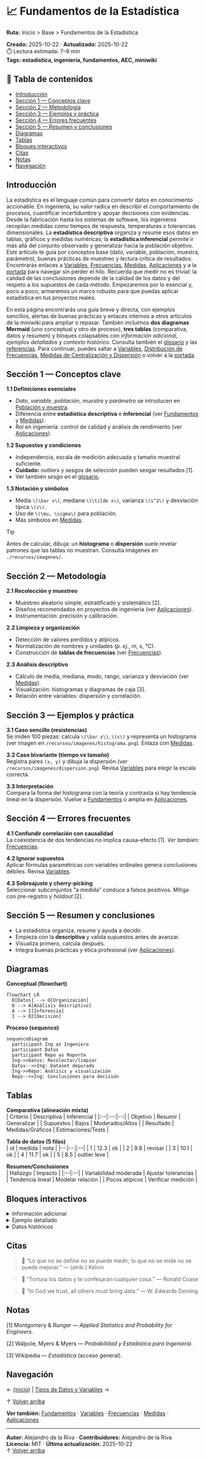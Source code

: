 # 📈 Fundamentos de la Estadística

**Ruta:** Inicio > Base > Fundamentos de la Estadística

**Creado:** 2025-10-22 · **Actualizado:** 2025-10-22  
⏱️ Lectura estimada: 7–9 min  
**Tags: estadística, ingeniería, fundamentos, AEC, miniwiki**

## 📑 Tabla de contenidos
- [Introducción](#introducción)
- [Sección 1 — Conceptos clave](#sección-1--conceptos-clave)
- [Sección 2 — Metodología](#sección-2--metodología)
- [Sección 3 — Ejemplos y práctica](#sección-3--ejemplos-y-práctica)
- [Sección 4 — Errores frecuentes](#sección-4--errores-frecuentes)
- [Sección 5 — Resumen y conclusiones](#sección-5--resumen-y-conclusiones)
- [Diagramas](#diagramas)
- [Tablas](#tablas)
- [Bloques interactivos](#bloques-interactivos)
- [Citas](#citas)
- [Notas](#notas)
- [Navegación](#navegación)


## Introducción
La estadística es el lenguaje común para convertir datos en conocimiento accionable. En ingeniería, su valor radica en describir el comportamiento de procesos, cuantificar incertidumbre y apoyar decisiones con evidencias. Desde la fabricación hasta los sistemas de software, los ingenieros recopilan medidas como tiempos de respuesta, temperaturas o tolerancias dimensionales. La **estadística descriptiva** organiza y resume esos datos en tablas, gráficos y medidas numéricas; la **estadística inferencial** permite ir más allá del conjunto observado y generalizar hacia la población objetivo. Este artículo te guía por conceptos base (dato, variable, población, muestra, parámetro), buenas prácticas de muestreo y lectura crítica de resultados. Encontrarás enlaces a [Variables](./articulo-2.md), [Frecuencias](./articulo-3.md), [Medidas](./articulo-4.md), [Aplicaciones](./articulo-5.md) y a la [portada](./index.md) para navegar sin perder el hilo. Recuerda que medir no es trivial: la calidad de las conclusiones depende de la calidad de los datos y del respeto a los supuestos de cada método. Empezaremos por lo esencial y, poco a poco, armaremos un marco robusto para que puedas aplicar estadística en tus proyectos reales.

En esta página encontrarás una guía breve y directa, con ejemplos sencillos, alertas de buenas prácticas y enlaces internos a otros artículos de la miniwiki para ampliar o repasar. También incluimos **dos diagramas Mermaid** (uno conceptual y otro de proceso), **tres tablas** (comparativa, datos y resumen) y bloques colapsables con *información adicional*, *ejemplos detallados* y *contexto histórico*. Consulta también el [glosario](./glosario.md) y las [referencias](./referencias.md). Para continuar, puedes saltar a [Variables](./articulo-2.md), [Distribución de Frecuencias](./articulo-3.md), [Medidas de Centralización y Dispersión](./articulo-4.md) o volver a la [portada](./index.md).


## Sección 1 — Conceptos clave
**1.1 Definiciones esenciales**  
- *Dato*, *variable*, *población*, *muestra* y *parámetro* se introducen en [Población y muestra](./articulo-4.md).  
- Diferencia entre **estadística descriptiva** e **inferencial** (ver [Fundamentos](./articulo-1.md) y [Medidas](./articulo-4.md)).  
- Rol en ingeniería: control de calidad y análisis de rendimiento (ver [Aplicaciones](./articulo-5.md)).

**1.2 Supuestos y condiciones**  
- Independencia, escala de medición adecuada y tamaño muestral suficiente.  
- **Cuidado:** *outliers* y sesgos de selección pueden sesgar resultados [1].  
- Ver también *sesgo* en el [glosario](./glosario.md).

**1.3 Notación y símbolos**  
- Media `\(\bar x\)`, mediana `\(\tilde x\)`, varianza `\(s^2\)` y desviación típica `\(s\)`.  
- Uso de `\(\mu, \sigma\)` para población.  
- Más símbolos en [Medidas](./articulo-4.md).

> [!TIP]
> Antes de calcular, dibuja: un **histograma** o **dispersión** suele revelar patrones que las tablas no muestran. Consulta imágenes en `./recursos/imagenes/`.


## Sección 2 — Metodología
**2.1 Recolección y muestreo**  
- Muestreo aleatorio simple, estratificado y sistemático [2].  
- Diseños recomendados en proyectos de ingeniería (ver [Aplicaciones](./articulo-5.md)).  
- Instrumentación: precisión y calibración.

**2.2 Limpieza y organización**  
- Detección de valores perdidos y atípicos.  
- Normalización de nombres y unidades (*p. ej.*, m, s, °C).  
- Construcción de **tablas de frecuencias** (ver [Frecuencias](./articulo-3.md)).

**2.3 Análisis descriptivo**  
- Cálculo de media, mediana, modo, rango, varianza y desviación (ver [Medidas](./articulo-4.md)).  
- Visualización: histogramas y diagramas de caja [3].  
- Relación entre variables: dispersión y correlación.


## Sección 3 — Ejemplos y práctica
**3.1 Caso sencillo (resistencias)**  
Se miden 100 piezas: calcula `\(\bar x\)`, `\(s\)` y representa un histograma (ver imagen en `/recursos/imagenes/histograma.png`). Enlaza con [Medidas](./articulo-4.md).

**3.2 Caso bivariante (tiempo vs tamaño)**  
Registra pares `(x, y)` y dibuja la dispersión (ver `/recursos/imagenes/dispersion.png`). Revisa [Variables](./articulo-2.md) para elegir la escala correcta.

**3.3 Interpretación**  
Compara la forma del histograma con la teoría y contrasta si hay tendencia lineal en la dispersión. Vuelve a [Fundamentos](./articulo-1.md) o amplía en [Aplicaciones](./articulo-5.md).


## Sección 4 — Errores frecuentes
**4.1 Confundir correlación con causalidad**  
La coexistencia de dos tendencias no implica causa–efecto [1]. *Ver también:* [Frecuencias](./articulo-3.md).

**4.2 Ignorar supuestos**  
Aplicar fórmulas paramétricas con variables ordinales genera conclusiones débiles. Revisa [Variables](./articulo-2.md).

**4.3 Sobreajuste y cherry-picking**  
Seleccionar subconjuntos “a medida” conduce a falsos positivos. Mitiga con pre-registro y *holdout* [2].


## Sección 5 — Resumen y conclusiones
- La estadística organiza, resume y ayuda a decidir.  
- Empieza con la **descriptiva** y valida supuestos antes de avanzar.  
- Visualiza primero, calcula después.  
- Integra buenas prácticas y ética profesional (ver [Aplicaciones](./articulo-5.md)).


## Diagramas
**Conceptual (flowchart)**  
```mermaid
flowchart LR
  D[Datos] --> O[Organización]
  O --> A[Análisis descriptivo]
  A --> I[Inferencia]
  I --> D2[Decisión]
```
**Proceso (sequence)**  
```mermaid
sequenceDiagram
  participant Ing as Ingeniero
  participant Datos
  participant Repo as Reporte
  Ing->>Datos: Recolectar/limpiar
  Datos-->>Ing: Dataset depurado
  Ing->>Repo: Análisis y visualización
  Repo-->>Ing: Conclusiones para decisión
```


## Tablas
**Comparativa (alineación mixta)**  
| Criterio | Descriptiva | Inferencial |
|:--|:--:|--:|
| Objetivo | Resumir | Generalizar |
| Supuestos | Bajos | Moderados/Altos |
| Resultado | Medidas/Gráficos | Estimaciones/Tests |

**Tabla de datos (5 filas)**  
| id | medida | nota |
|--:|--:|:--|
| 1 | 12.3 | ok |
| 2 | 9.8 | revisar |
| 3 | 10.1 | ok |
| 4 | 11.7 | ok |
| 5 | 8.5 | outlier leve |

**Resumen/Conclusiones**  
| Hallazgo | Impacto |
|:--|:--|
| Variabilidad moderada | Ajustar tolerancias |
| Tendencia lineal | Modelar relación |
| Pocos atípicos | Verificar medición |


## Bloques interactivos
<details><summary>Información adicional</summary>
<p>La calidad de los datos define la calidad de las conclusiones. Documenta siempre el origen y el método.</p>
</details>
<details><summary>Ejemplo detallado</summary>
<p>Calcula la media con `x̄ = (Σ xi)/n` y la varianza con `s² = Σ(xi−x̄)²/(n−1)`.</p>
</details>
<details><summary>Datos históricos</summary>
<p>Desde Graunt y Quételet hasta Gosset (Student), la estadística ha evolucionado con la computación.</p>
</details>


## Citas
> 💬 “Lo que no se define no se puede medir; lo que no se mide no se puede mejorar.” — (atrib.) Kelvin

> 💬 “Tortura los datos y te confesarán cualquier cosa.” — Ronald Coase

> 💬 “In God we trust, all others must bring data.” — W. Edwards Deming


## Notas
[1] Montgomery & Runger — *Applied Statistics and Probability for Engineers*.  

[2] Walpole, Myers & Myers — *Probabilidad y Estadística para Ingeniería*.  

[3] Wikipedia — *Estadística* (acceso general).  



## Navegación
← [(inicio)](./index.md) | [Tipos de Datos y Variables](./articulo-2.md) →  

↑ [Volver arriba](#)  

**Ver también:** [Fundamentos](./articulo-1.md) · [Variables](./articulo-2.md) · [Frecuencias](./articulo-3.md) · [Medidas](./articulo-4.md) · [Aplicaciones](./articulo-5.md)


---
**Autor:** Alejandro de la Riva · **Contribuidores:** Alejandro de la Riva  
**Licencia:** MIT · **Última actualización:** 2025-10-22  
↑ [Volver arriba](#)
